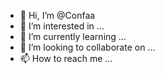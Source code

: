 - 👋 Hi, I’m @Confaa
- 👀 I’m interested in ...
- 🌱 I’m currently learning ...
- 💞️ I’m looking to collaborate on ...
- 📫 How to reach me ...

<!---
Confaa/Confaa is a ✨ special ✨ repository because its `README.md` (this file) appears on your GitHub profile.
You can click the Preview link to take a look at your changes.
--->
